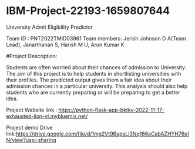 # IBM-Project-22193-1659807644


University Admit Eligibility Predictor

Team ID : PNT2022TMID03961
Team members: 
        Jerish Johnson D A(Team Lead),
        Janarthanan S,
        Harish M U,
        Arun Kumar K
        
        
#Project Description:

Students are often worried about their chances of admission to University. The aim of this project is to help students in shortlisting universities with their profiles. The predicted output gives them a fair idea about their admission chances in a particular university. This analysis should also help students who are currently preparing or will be preparing to get a better idea.

Project Website link : https://python-flask-app-bktkv-2022-11-17-exhausted-lion-vl.mybluemix.net/

Project demo Drive link:https://drive.google.com/file/d/1mg2Vt9BapsLl3Nq166aCabAZHYH76eIN/view?usp=sharing

